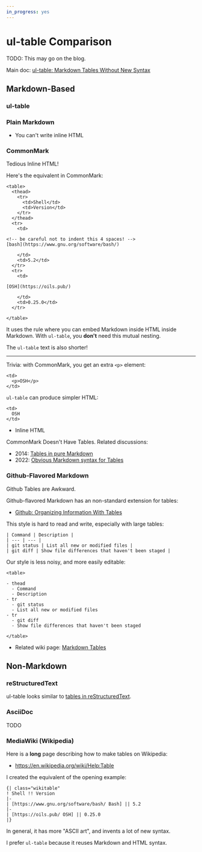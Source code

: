 ```yaml
---
in_progress: yes
---
```


ul-table Comparison
====================

TODO: This may go on the blog.

Main doc: [ul-table: Markdown Tables Without New Syntax](ul-table.html)

<div id="toc">
</div>

## Markdown-Based

### ul-table

### Plain Markdown

- You can't write inline HTML

### CommonMark

Tedious Inline HTML!

Here's the equivalent in CommonMark:

    <table>
      <thead>
        <tr>
          <td>Shell</td>
          <td>Version</td>
        </tr>
      </thead>
      <tr>
        <td>

    <!-- be careful not to indent this 4 spaces! -->
    [bash](https://www.gnu.org/software/bash/)

        </td>
        <td>5.2</td>
      </tr>
      <tr>
        <td>

    [OSH](https://oils.pub/)

        </td>
        <td>0.25.0</td>
      </tr>

    </table>

It uses the rule where you can embed Markdown inside HTML inside Markdown.
With `ul-table`, you **don't** need this mutual nesting.

The `ul-table` text is also shorter!

---

Trivia: with CommonMark, you get an extra `<p>` element:

    <td>
      <p>OSH</p>
    </td>

`ul-table` can produce simpler HTML:

    <td>
      OSH
    </td>

- Inline HTML

CommonMark Doesn't Have Tables.  Related discussions:

- 2014: [Tables in pure Markdown](https://talk.commonmark.org/t/tables-in-pure-markdown/81)
- 2022: [Obvious Markdown syntax for Tables](https://talk.commonmark.org/t/obvious-markdown-syntax-for-tables/4143/9)


### Github-Flavored Markdown

Github Tables are Awkward.

Github-flavored Markdown has an non-standard extension for tables:

- [Github: Organizing Information With Tables](https://docs.github.com/en/get-started/writing-on-github/working-with-advanced-formatting/organizing-information-with-tables)

This style is hard to read and write, especially with large tables:

```
| Command | Description |
| --- | --- |
| git status | List all new or modified files |
| git diff | Show file differences that haven't been staged |
```

Our style is less noisy, and more easily editable:

```
<table>

- thead
  - Command
  - Description
- tr
  - git status
  - List all new or modified files
- tr
  - git diff
  - Show file differences that haven't been staged

</table>
```

- Related wiki page: [Markdown Tables]($wiki)



## Non-Markdown

### reStructuredText

ul-table looks similar to [tables in
reStructuredText](https://sublime-and-sphinx-guide.readthedocs.io/en/latest/tables.html).

### AsciiDoc

TODO

### MediaWiki (Wikipedia)

Here is a **long** page describing how to make tables on Wikipedia:

- <https://en.wikipedia.org/wiki/Help:Table>

I created the equivalent of the opening example:

```
{| class="wikitable"
! Shell !! Version
|-
| [https://www.gnu.org/software/bash/ Bash] || 5.2
|-
| [https://oils.pub/ OSH] || 0.25.0
|}
```

In general, it has more "ASCII art", and invents a lot of new syntax.

I prefer `ul-table` because it reuses Markdown and HTML syntax.
